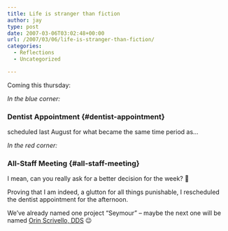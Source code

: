 ```yaml
---
title: Life is stranger than fiction
author: jay
type: post
date: 2007-03-06T03:02:48+00:00
url: /2007/03/06/life-is-stranger-than-fiction/
categories:
  - Reflections
  - Uncategorized

---
```

Coming this thursday:

_In the blue corner:_

### Dentist Appointment {#dentist-appointment}

scheduled last August for what became the same time period as…

_In the red corner:_

### All-Staff Meeting {#all-staff-meeting}

I mean, can you really ask for a better decision for the week? 🙂

Proving that I am indeed, a glutton for all things punishable, I rescheduled the dentist appointment for the afternoon.

We’ve already named one project “Seymour” &#8211; maybe the next one will be named [Orin Scrivello, DDS][1] 😉

 [1]: http://en.wikipedia.org/wiki/Special:Search?search=Orin+Scrivello